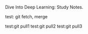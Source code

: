 Dive Into Deep Learning:
Study Notes.

test: git fetch, merge

test:git pull1
test:git pull2
test:git pull3
